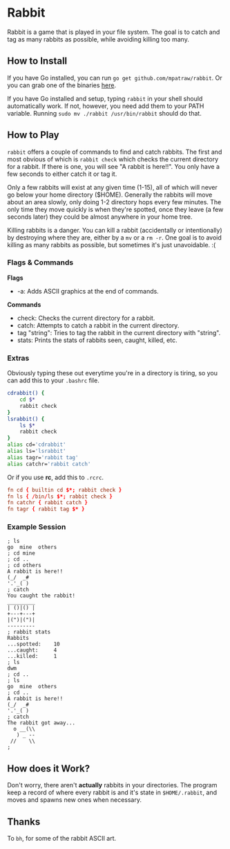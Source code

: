 
# Rabbit

Rabbit is a game that is played in your file system. The goal is to catch and tag as many rabbits as possible, while avoiding killing too many.

## How to Install

If you have Go installed, you can run `go get github.com/mpatraw/rabbit`. Or you can grab one of the binaries [here](https://github.com/mpatraw/rabbit/releases/tag/v1.0-beta).

If you have Go installed and setup, typing `rabbit` in your shell should automatically work. If not, however, you need add them to your PATH variable. Running `sudo mv ./rabbit /usr/bin/rabbit` should do that.

## How to Play

`rabbit` offers a couple of commands to find and catch rabbits. The first and most obvious of which is `rabbit check` which checks the current directory for a rabbit. If there is one, you will see "A rabbit is here!!". You only have a few seconds to either catch it or tag it.

Only a few rabbits will exist at any given time (1-15), all of which will never go below your home directory ($HOME). Generally the rabbits will move about an area slowly, only doing 1-2 directory hops every few minutes. The only time they move quickly is when they're spotted, once they leave (a few seconds later) they could be almost anywhere in your home tree.

Killing rabbits is a danger. You can kill a rabbit (accidentally or intentionally) by destroying where they are, either by a `mv` or a `rm -r`. One goal is to avoid killing as many rabbits as possible, but sometimes it's just unavoidable. :(

### Flags & Commands

__Flags__
* -a: Adds ASCII graphics at the end of commands.

__Commands__
* check: Checks the current directory for a rabbit.
* catch: Attempts to catch a rabbit in the current directory.
* tag "string": Tries to tag the rabbit in the current directory with "string".
* stats: Prints the stats of rabbits seen, caught, killed, etc.

### Extras

Obviously typing these out everytime you're in a directory is tiring, so you can add this to your `.bashrc` file.

```bash
cdrabbit() {
	cd $*
	rabbit check
}
lsrabbit() {
	ls $*
	rabbit check
}
alias cd='cdrabbit'
alias ls='lsrabbit'
alias tagr='rabbit tag'
alias catchr='rabbit catch'
```

Or if you use __rc__, add this to `.rcrc`.

```rc
fn cd { builtin cd $*; rabbit check }
fn ls { /bin/ls $*; rabbit check }
fn catchr { rabbit catch }
fn tagr { rabbit tag $* }
```

### Example Session

```
; ls
go  mine  others
; cd mine
; cd ..
; cd others
A rabbit is here!!
(_/  _#
'.'_( )
; catch
You caught the rabbit!
_________
| ()|() |
+---+---+
|(")|(")|
---------
; rabbit stats
Rabbits
...spotted:    10
...caught:     4
...killed:     1
; ls
dwm
; cd ..
; ls
go  mine  others
; cd ..
A rabbit is here!!
(_/  _#
'.'_( )
; catch
The rabbit got away...
  o __(\\
   ) _ --
 //    \\
;
```

## How does it Work?

Don't worry, there aren't __actually__ rabbits in your directories. The program keep a record of where every rabbit is and it's state in `$HOME/.rabbit`, and moves and spawns new ones when necessary.

## Thanks

To `bh`, for some of the rabbit ASCII art.
